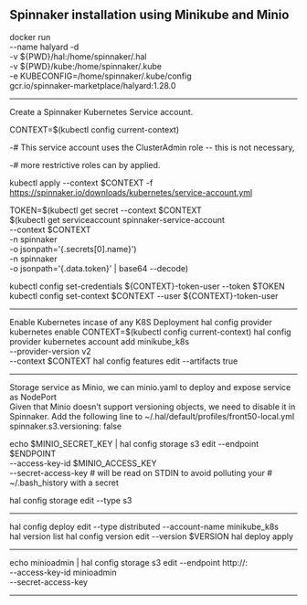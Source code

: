 Spinnaker installation using Minikube and Minio
---------------------------------------------
docker run\
    --name halyard -d \
    -v ${PWD}/hal:/home/spinnaker/.hal \
    -v ${PWD}/kube:/home/spinnaker/.kube \
    -e KUBECONFIG=/home/spinnaker/.kube/config \
    gcr.io/spinnaker-marketplace/halyard:1.28.0

---------------------------------------------
Create a Spinnaker Kubernetes Service account.

CONTEXT=$(kubectl config current-context)

-# This service account uses the ClusterAdmin role -- this is not necessary,

-# more restrictive roles can by applied.

kubectl apply --context $CONTEXT -f https://spinnaker.io/downloads/kubernetes/service-account.yml

TOKEN=$(kubectl get secret --context $CONTEXT \
   $(kubectl get serviceaccount spinnaker-service-account \
       --context $CONTEXT \
       -n spinnaker \
       -o jsonpath='{.secrets[0].name}') \
   -n spinnaker \
   -o jsonpath='{.data.token}' | base64 --decode)

kubectl config set-credentials ${CONTEXT}-token-user --token $TOKEN
kubectl config set-context $CONTEXT --user ${CONTEXT}-token-user

---------------------------------------------
Enable Kubernetes incase of any K8S Deployment
hal config provider kubernetes enable
CONTEXT=$(kubectl config current-context)
hal config provider kubernetes account add minikube_k8s \
    --provider-version v2 \
    --context $CONTEXT
hal config features edit --artifacts true    

---------------------------------------------
Storage service as Minio, we can minio.yaml to deploy and expose service as NodePort  
Given that Minio doesn’t support versioning objects, we need to disable it in Spinnaker. Add the following line to
~/.hal/default/profiles/front50-local.yml
spinnaker.s3.versioning: false


echo $MINIO_SECRET_KEY | hal config storage s3 edit --endpoint $ENDPOINT \
    --access-key-id $MINIO_ACCESS_KEY \
    --secret-access-key
    # will be read on STDIN to avoid polluting your
    # ~/.bash_history with a secret

hal config storage edit --type s3   

-----------------------------------------------
hal config deploy edit --type distributed --account-name minikube_k8s   
hal version list
hal config version edit --version $VERSION
hal deploy apply

-----------------------------------------------

echo minioadmin | hal config storage s3 edit --endpoint http://<ip>:<port> \
    --access-key-id minioadmin \
    --secret-access-key    

----------------------------------------------------------------------------
